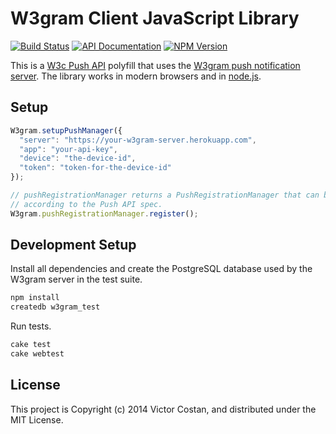 # W3gram Client JavaScript Library

[![Build Status](https://travis-ci.org/pwnall/w3gram-js.svg)](https://travis-ci.org/pwnall/w3gram-js)
[![API Documentation](http://img.shields.io/badge/API-Documentation-ff69b4.svg)](http://coffeedoc.info/github/pwnall/w3gram-js)
[![NPM Version](http://img.shields.io/npm/v/w3gram-js.svg)](https://www.npmjs.org/package/w3gram)

This is a [W3c Push API](http://w3c.github.io/push-api/) polyfill that uses the
[W3gram push notification server](https://github.com/pwnall/w3gram-server). The
library works in modern browsers and in [node.js](http://nodejs.org/).


## Setup

```javascript
W3gram.setupPushManager({
  "server": "https://your-w3gram-server.herokuapp.com",
  "app": "your-api-key",
  "device": "the-device-id",
  "token": "token-for-the-device-id"
});

// pushRegistrationManager returns a PushRegistrationManager that can be used
// according to the Push API spec.
W3gram.pushRegistrationManager.register();
```


## Development Setup

Install all dependencies and create the PostgreSQL database used by the W3gram
server in the test suite.

```bash
npm install
createdb w3gram_test
```

Run tests.

```bash
cake test
cake webtest
```


## License

This project is Copyright (c) 2014 Victor Costan, and distributed under the MIT
License.
